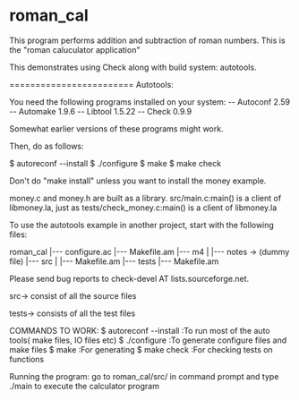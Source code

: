 # roman_cal
This program performs addition and subtraction of roman numbers.
This is the "roman caluculator application" 

This demonstrates using Check along with build system:
autotools.

========================
Autotools:

You need the following programs installed on your system:
  -- Autoconf 2.59
  -- Automake 1.9.6
  -- Libtool 1.5.22
  -- Check 0.9.9

Somewhat earlier versions of these programs might work.

Then, do as follows:

$ autoreconf --install
$ ./configure
$ make
$ make check

Don't do "make install" unless you want to install the money example.

money.c and money.h are built as a library.  src/main.c:main() is a
client of libmoney.la, just as tests/check_money.c:main() is a client
of libmoney.la

To use the autotools example in another project, start with the following
files:

   roman_cal
   |--- configure.ac
   |--- Makefile.am
   |--- m4
   |    |--- notes -> (dummy file)
   |--- src
   |    |--- Makefile.am
   |--- tests
        |--- Makefile.am

Please send bug reports to check-devel AT lists.sourceforge.net.


src->    consist of all the source files

tests->  consists of all the test files

 COMMANDS TO WORK:
$ autoreconf --install :To run most of the auto tools( make files, IO files etc)
$ ./configure          :To generate configure files and make files
$ make                 :For generating 
$ make check           :For checking tests on functions 

Running the program:
go to roman_cal/src/ in command prompt and type ./main to execute the calculator program
